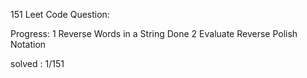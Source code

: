 151 Leet Code Question:

Progress:
1 Reverse Words in a String Done 
2 Evaluate Reverse Polish Notation 
 
solved : 1/151
